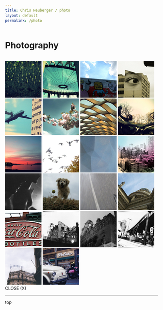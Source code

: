 ```yaml
---
title: Chris Heuberger / photo
layout: default
permalink: /photo
---
```


<div class="main-content">
      
  <h1 class="all-caps">Photography</h1>
  <br>
  <div class="grid">
    <img src="assets/img/photo/fb1.jpg">
    <img src="assets/img/photo/fb2.jpg">
    <img src="assets/img/photo/fb3.jpg">
    <img src="assets/img/photo/fb4.jpg">
    <img src="assets/img/photo/fb6.jpg">
    <img src="assets/img/photo/fb8.jpg">
    <img src="assets/img/photo/fb10.jpg">
    <img src="assets/img/photo/fb11.jpg">
    <img src="assets/img/photo/fb12.jpg">
    <img src="assets/img/photo/fb13.jpg">
    <img src="assets/img/photo/fb14.jpg">
    <img src="assets/img/photo/fb15.jpg">
    <img src="assets/img/photo/fb16.jpg">
    <img src="assets/img/photo/fb17.jpg">
    <img src="assets/img/photo/fb18.jpg">
    <img src="assets/img/photo/fb19.jpg">
    <img src="assets/img/photo/pic-coca-cola_sign.jpg">
    <img src="assets/img/photo/pic-img008.jpg">
    <img src="assets/img/photo/pic-img009.jpg">
    <img src="assets/img/photo/pic-img010.jpg">
    <img src="assets/img/photo/pic-messagero.jpg">
    <img src="assets/img/photo/pic-peluso.jpg">
  </div>
  <div class="popup">
    <span class="close all-caps">CLOSE (X)</span>
    <img class="large" src="">
    <div class="explainer"></div>
  </div>

  <div class="shorten"><hr></div>
  <p class="top">top</p>

</div> <!-- .main-content -->
